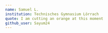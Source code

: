 ```yaml
---
name: Samuel L.
institution: Technisches Gymnasium Lörrach
quote: I am cutting an orange at this moment
github_user: Sayum24
---
```

